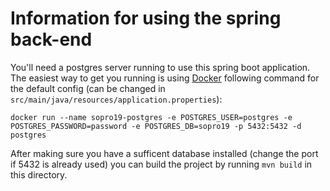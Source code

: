 # Information for using the spring back-end
You'll need a postgres server running to use this spring boot application. The easiest way to get you running is using [Docker](https://www.docker.com/) following command for the default config (can be changed in `src/main/java/resources/application.properties`):

```
docker run --name sopro19-postgres -e POSTGRES_USER=postgres -e POSTGRES_PASSWORD=password -e POSTGRES_DB=sopro19 -p 5432:5432 -d postgres
```

After making sure you have a sufficent database installed (change the port if 5432 is already used) you can build the project by running  `mvn build` in this directory.